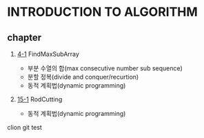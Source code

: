INTRODUCTION TO ALGORITHM
=========================
chapter
-------

1. [4-1] FindMaxSubArray
    - 부분 수열의 합(max consecutive number sub sequence)
    - 분할 정복(divide and conquer/recurtion)
    - 동적 계획법(dynamic programming)

2. [15-1] RodCutting
    - 동적 계획법(dynamic programming)

clion git test

[4-1]: https://github.com/pouder-Man/introduction-to-algorithm/blob/master/code/4-1_FindMaxSubArray.cpp
[15-1]: https://github.com/pouder-Man/introduction-to-algorithm/blob/master/code/15-1_rodCutting.cpp
